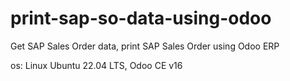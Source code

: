 # print-sap-so-data-using-odoo
Get SAP Sales Order data, print SAP Sales Order using Odoo ERP

os: Linux Ubuntu 22.04 LTS, Odoo CE v16
